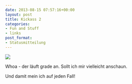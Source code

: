```yaml
---
date: 2013-08-15 07:57:16+00:00
layout: post
title: Kickass 2
categories:
- Fun and Stuff
- links
post_format:
- Statusmitteilung
---
```


[![](http://upload.wikimedia.org/wikipedia/en/d/d1/KA2-International-Poster.jpg)](http://en.wikipedia.org/wiki/Kick-Ass_2_(film))


Whoa - der läuft grade an. Sollt ich mir vielleicht anschaun.





Und damit mein ich auf jeden Fall!



